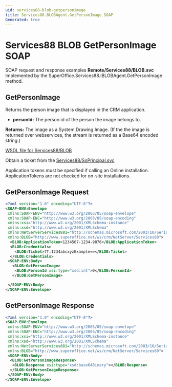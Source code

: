 ```yaml
---
uid: services88-blob-getpersonimage
title: Services88.BLOBAgent.GetPersonImage SOAP
Generated: true
---
```


# Services88 BLOB GetPersonImage SOAP

SOAP request and response examples **Remote/Services88/BLOB.svc**
Implemented by the <see cref="M:SuperOffice.Services88.IBLOBAgent.GetPersonImage">SuperOffice.Services88.IBLOBAgent.GetPersonImage</see> method.

## GetPersonImage

Returns the person image that is displayed in the CRM application.

* **personId:** The person id of the person the image belongs to.

**Returns:** The image as a System.Drawing.Image. (If the the image is returned over webservices, the stream is returned as a Base64 encoded string.)


[WSDL file for Services88/BLOB](../Services88-BLOB.md)

Obtain a ticket from the [Services88/SoPrincipal.svc](../SoPrincipal/SoPrincipal.md)

Application tokens must be specified if calling an Online installation. ApplicationTokens are not checked for on-site installations.

## GetPersonImage Request

```xml
<?xml version="1.0" encoding="UTF-8"?>
<SOAP-ENV:Envelope
 xmlns:SOAP-ENV="http://www.w3.org/2003/05/soap-envelope"
 xmlns:SOAP-ENC="http://www.w3.org/2003/05/soap-encoding"
 xmlns:xsi="http://www.w3.org/2001/XMLSchema-instance"
 xmlns:xsd="http://www.w3.org/2001/XMLSchema"
 xmlns:NetServerServices881="http://schemas.microsoft.com/2003/10/Serialization/"
 xmlns:BLOB="http://www.superoffice.net/ws/crm/NetServer/Services88">
  <BLOB:ApplicationToken>1234567-1234-9876</BLOB:ApplicationToken>
  <BLOB:Credentials>
    <BLOB:Ticket>7T:1234abcxyzExample==</BLOB:Ticket>
  </BLOB:Credentials>
 <SOAP-ENV:Body>
   <BLOB:GetPersonImage>
    <BLOB:PersonId xsi:type="xsd:int">0</BLOB:PersonId>
   </BLOB:GetPersonImage>

 </SOAP-ENV:Body>
</SOAP-ENV:Envelope>

```


## GetPersonImage Response

```xml
<?xml version="1.0" encoding="UTF-8"?>
<SOAP-ENV:Envelope
 xmlns:SOAP-ENV="http://www.w3.org/2003/05/soap-envelope"
 xmlns:SOAP-ENC="http://www.w3.org/2003/05/soap-encoding"
 xmlns:xsi="http://www.w3.org/2001/XMLSchema-instance"
 xmlns:xsd="http://www.w3.org/2001/XMLSchema"
 xmlns:NetServerServices881="http://schemas.microsoft.com/2003/10/Serialization/"
 xmlns:BLOB="http://www.superoffice.net/ws/crm/NetServer/Services88">
 <SOAP-ENV:Body>
  <BLOB:GetPersonImageResponse>
   <BLOB:Response xsi:type="xsd:base64Binary"></BLOB:Response>
  </BLOB:GetPersonImageResponse>
 </SOAP-ENV:Body>
</SOAP-ENV:Envelope>

```

